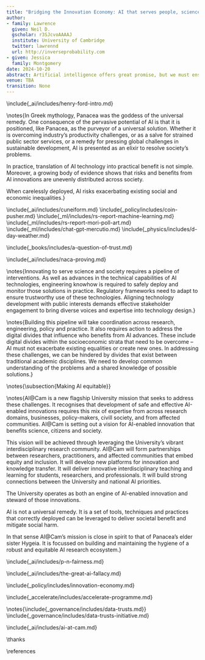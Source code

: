 ```yaml
---
title: "Bridging the Innovation Economy: AI that serves people, science, and society"
author:
- family: Lawrence
  given: Neil D.
  gscholar: r3SJcvoAAAAJ
  institute: University of Cambridge
  twitter: lawrennd
  url: http://inverseprobability.com
- given: Jessica
  family: Montgomery
date: 2024-10-20
abstract: Artificial intelligence offers great promise, but we must ensure it does not deepen inequalities.  Today we are setting out our vision for AI@Cam, a new flagship mission at the University of Cambridge. 
venue: TBA
transition: None
---
```


\include{_ai/includes/henry-ford-intro.md}

\notes{In Greek mythology, Panacea was the goddess of the universal remedy. One consequence of the pervasive potential of AI is that it is positioned, like Panacea, as the purveyor of a universal solution. Whether it is overcoming industry’s productivity challenges, or as a salve for strained public sector services, or a remedy for pressing global challenges in sustainable development, AI is presented as an elixir to resolve society’s problems.

In practice, translation of AI technology into practical benefit is not simple. Moreover, a growing body of evidence shows that risks and benefits from AI innovations are unevenly distributed across society.

When carelessly deployed, AI risks exacerbating existing social and economic inequalities.}

\include{_ai/includes/cuneiform.md}
\include{_policy/includes/coin-pusher.md}
\include{_ml/includes/rs-report-machine-learning.md}
\include{_ml/includes/rs-report-mori-poll-art.md}
\include{_ml/includes/chat-gpt-mercutio.md}
\include{_physics/includes/d-day-weather.md}

\include{_books/includes/a-question-of-trust.md}

\include{_ai/includes/naca-proving.md}

\notes{Innovating to serve science and society requires a pipeline of interventions. As well as advances in the technical capabilities of AI technologies, engineering knowhow is required to safely deploy and monitor those solutions in practice. Regulatory frameworks need to adapt to ensure trustworthy use of these technologies. Aligning technology development with public interests demands effective stakeholder engagement to bring diverse voices and expertise into technology design.}

\notes{Building this pipeline will take coordination across research, engineering, policy and practice. It also requires action to address the digital divides that influence who benefits from AI advances. These include digital divides within the socioeconomic strata that need to be overcome – AI must not exacerbate existing equalities or create new ones. In addressing these challenges, we can be hindered by divides that exist between traditional academic disciplines. We need to develop common understanding of the problems and a shared knowledge of possible solutions.}

\notes{\subsection{Making AI equitable}}


\notes{AI@Cam is a new flagship University mission that seeks to address these challenges. It recognises that development of safe and effective AI-enabled innovations requires this mix of expertise from across research domains, businesses, policy-makers, civill society, and from affected communities. AI@Cam is setting out a vision for AI-enabled innovation that benefits science, citizens and society.

This vision will be achieved through leveraging the University’s vibrant interdisciplinary research community. AI@Cam will form partnerships between researchers, practitioners, and affected communities that embed equity and inclusion. It will develop new platforms for innovation and knowledge transfer. It will deliver innovative interdisciplinary teaching and learning for students, researchers, and professionals. It will build strong connections between the University and national AI priorities.

The University operates as both an engine of AI-enabled innovation and steward of those innovations.

AI is not a universal remedy. It is a set of tools, techniques and practices that correctly deployed can be leveraged to deliver societal benefit and mitigate social harm.

In that sense AI@Cam’s mission is close in spirit to that of Panacea’s elder sister Hygeia. It is focussed on building and maintaining the hygiene of a robust and equitable AI research ecosystem.}

\include{_ai/includes/p-n-fairness.md}

\include{_ai/includes/the-great-ai-fallacy.md}

\include{_policy/includes/innovation-economy.md}

\include{_accelerate/includes/accelerate-programme.md}

\notes{\include{_governance/includes/data-trusts.md}}
\include{_governance/includes/data-trusts-initiative.md}

\include{_ai/includes/ai-at-cam.md}

\thanks

\references

